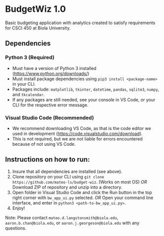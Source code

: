 # BudgetWiz 1.0
Basic budgeting application with analytics created to satisfy requirements for CSCI 450 at Biola University.

## Dependencies

### Python 3 (Required)
- Must have a version of Python 3 installed (https://www.python.org/downloads/)
- Must install package dependencies using `pip3 install <package-name>` in your CLI.
- Packages include: `matplotlib`, `tkinter`, `datetime`, `pandas`, `sqlite3`, `numpy`, and `tkcalendar`.
- If any packages are still needed, see your console in VS Code, or your CLI for the respective error message.

### Visual Studio Code (Recommended)
- We recommend downloading VS Code, as that is the code editor we used in development (https://code.visualstudio.com/download).
- This is not required, but we are not liable for errors encountered because of not using VS Code.

## Instructions on how to run:
1) Insure that all dependencies are installed (see above).
2) Clone repository on your CLI using `git clone https://github.com/mateo-ls/budget-wiz`. (Works on most OS) _OR_ Download ZIP of repository and unzip into a directory.
3) Open folder in Visual Studio Code and click the Run button in the top right corner with `bw_app_ui.py` selected. _OR_ Open your command line interface, and enter in `python3 <path-to-bw_app_ui.py>`.
4) Enjoy!

Note: Please contact `mateo.d.langstonsmith@biola.edu`, `aaron.b.chan@biola.edu`, or `aaron.j.georgeson@biola.edu` with any questions.
